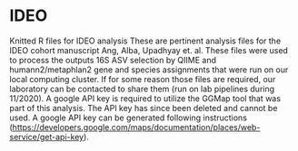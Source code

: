 # IDEO
Knitted R files for IDEO analysis
These are pertinent analysis files for the IDEO cohort manuscript Ang, Alba, Upadhyay et. al. These files were used to process the outputs 16S ASV selection by QIIME and humann2/metaphlan2 gene and species assignments that were run on our local computing cluster. If for some reason those files are required, our laboratory can be contacted to share them (run on lab pipelines during 11/2020). A google API key is required to utilize the GGMap tool that was part of this analysis. The API key has since been deleted and cannot be used. A google API key can be generated following instructions (https://developers.google.com/maps/documentation/places/web-service/get-api-key).
